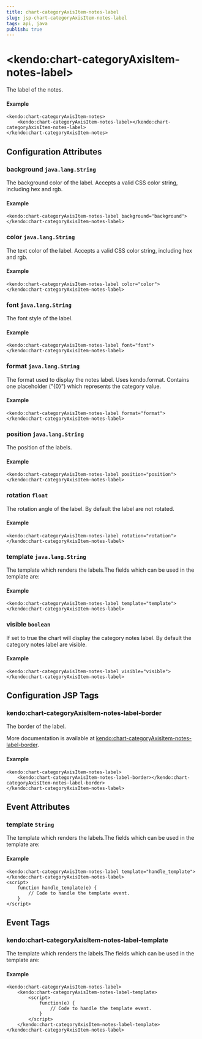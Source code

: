```yaml
---
title: chart-categoryAxisItem-notes-label
slug: jsp-chart-categoryAxisItem-notes-label
tags: api, java
publish: true
---
```


# \<kendo:chart-categoryAxisItem-notes-label\>

The label of the notes.

#### Example
    <kendo:chart-categoryAxisItem-notes>
        <kendo:chart-categoryAxisItem-notes-label></kendo:chart-categoryAxisItem-notes-label>
    </kendo:chart-categoryAxisItem-notes>

## Configuration Attributes

### background `java.lang.String`

The background color of the label. Accepts a valid CSS color string, including hex and rgb.

#### Example
    <kendo:chart-categoryAxisItem-notes-label background="background">
    </kendo:chart-categoryAxisItem-notes-label>

### color `java.lang.String`

The text color of the label. Accepts a valid CSS color string, including hex and rgb.

#### Example
    <kendo:chart-categoryAxisItem-notes-label color="color">
    </kendo:chart-categoryAxisItem-notes-label>

### font `java.lang.String`

The font style of the label.

#### Example
    <kendo:chart-categoryAxisItem-notes-label font="font">
    </kendo:chart-categoryAxisItem-notes-label>

### format `java.lang.String`

The format used to display the notes label. Uses kendo.format. Contains one placeholder ("{0}") which represents the category value.

#### Example
    <kendo:chart-categoryAxisItem-notes-label format="format">
    </kendo:chart-categoryAxisItem-notes-label>

### position `java.lang.String`

The position of the labels.

#### Example
    <kendo:chart-categoryAxisItem-notes-label position="position">
    </kendo:chart-categoryAxisItem-notes-label>

### rotation `float`

The rotation angle of the label. By default the label are not rotated.

#### Example
    <kendo:chart-categoryAxisItem-notes-label rotation="rotation">
    </kendo:chart-categoryAxisItem-notes-label>

### template `java.lang.String`

The template which renders the labels.The fields which can be used in the template are:

#### Example
    <kendo:chart-categoryAxisItem-notes-label template="template">
    </kendo:chart-categoryAxisItem-notes-label>

### visible `boolean`

If set to true the chart will display the category notes label. By default the category notes label are visible.

#### Example
    <kendo:chart-categoryAxisItem-notes-label visible="visible">
    </kendo:chart-categoryAxisItem-notes-label>


##  Configuration JSP Tags

### kendo:chart-categoryAxisItem-notes-label-border

The border of the label.

More documentation is available at [kendo:chart-categoryAxisItem-notes-label-border](/api/wrappers/jsp/chart/categoryaxisitem-notes-label-border).

#### Example

    <kendo:chart-categoryAxisItem-notes-label>
        <kendo:chart-categoryAxisItem-notes-label-border></kendo:chart-categoryAxisItem-notes-label-border>
    </kendo:chart-categoryAxisItem-notes-label>


## Event Attributes

### template `String`

The template which renders the labels.The fields which can be used in the template are:


#### Example
    <kendo:chart-categoryAxisItem-notes-label template="handle_template">
    </kendo:chart-categoryAxisItem-notes-label>
    <script>
        function handle_template(e) {
            // Code to handle the template event.
        }
    </script>

## Event Tags

### kendo:chart-categoryAxisItem-notes-label-template

The template which renders the labels.The fields which can be used in the template are:


#### Example
    <kendo:chart-categoryAxisItem-notes-label>
        <kendo:chart-categoryAxisItem-notes-label-template>
            <script>
                function(e) {
                    // Code to handle the template event.
                }
            </script>
        </kendo:chart-categoryAxisItem-notes-label-template>
    </kendo:chart-categoryAxisItem-notes-label>

